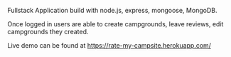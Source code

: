 Fullstack Application build with node.js, express, mongoose, MongoDB.

Once logged in users are able to create campgrounds, leave reviews, edit campgrounds they created.

Live demo can be found at https://rate-my-campsite.herokuapp.com/
